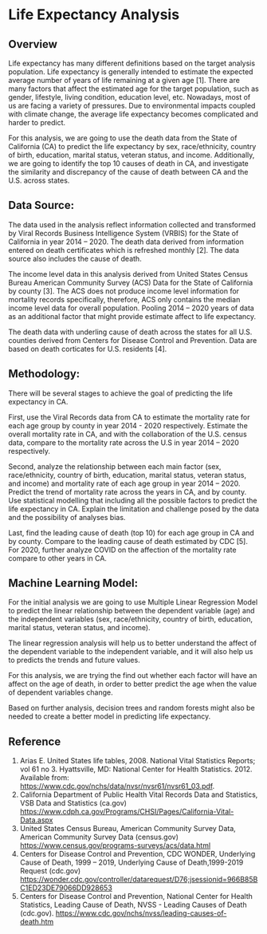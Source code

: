 # Life Expectancy Analysis

## Overview 

Life expectancy has many different definitions based on the target analysis population. Life expectancy is generally intended to estimate the expected average number of years of life remaining at a given age [1]. There are many factors that affect the estimated age for the target population, such as gender, lifestyle, living condition, education level, etc. Nowadays, most of us are facing a variety of pressures. Due to environmental impacts coupled with climate change, the average life expectancy becomes complicated and harder to predict.

For this analysis, we are going to use the death data from the State of California (CA) to predict the life expectancy by sex, race/ethnicity, country of birth, education, marital status, veteran status, and income. Additionally, we are going to identify the top 10 causes of death in CA, and investigate the similarity and discrepancy of the cause of death between CA and the U.S. across states.
## Data Source: 

The data used in the analysis reflect information collected and transformed by Viral Records Business Intelligence System (VRBIS) for the State of California in year 2014 – 2020. The death data derived from information entered on death certificates which is refreshed monthly [2]. The data source also includes the cause of death. 

The income level data in this analysis derived from United States Census Bureau American Community Survey (ACS) Data for the State of California by county [3]. The ACS does not produce income level information for mortality records specifically, therefore, ACS only contains the median income level data for overall population. Pooling 2014 – 2020 years of data as an additional factor that might provide estimate affect to life expectancy. 

The death data with underling cause of death across the states for all U.S. counties derived from Centers for Disease Control and Prevention. Data are based on death corticates for U.S. residents [4]. 

## Methodology:

There will be several stages to achieve the goal of predicting the life expectancy in CA. 

First, use the Viral Records data from CA to estimate the mortality rate for each age group by county in year 2014 - 2020 respectively. Estimate the overall mortality rate in CA, and with the collaboration of the U.S. census data, compare to the mortality rate across the U.S in year 2014 – 2020 respectively. 

Second, analyze the relationship between each main factor (sex, race/ethnicity, country of birth, education, marital status, veteran status, and income) and mortality rate of each age group in year 2014 – 2020. Predict the trend of mortality rate across the years in CA, and by county. Use statistical modelling that including all the possible factors to predict the life expectancy in CA. Explain the limitation and challenge posed by the data and the possibility of analyses bias. 

Last, find the leading cause of death (top 10) for each age group in CA and by county. Compare to the leading cause of death estimated by CDC [5]. For 2020, further analyze COVID on the affection of the mortality rate compare to other years in CA. 

## Machine Learning Model:

For the initial analysis we are going to use Multiple Linear Regression Model to predict the linear relationship between the dependent variable (age) and the independent variables (sex, race/ethnicity, country of birth, education, marital status, veteran status, and income). 

The linear regression analysis will help us to better understand the affect of the dependent variable to the independent variable, and it will also help us to predicts the trends and future values. 

For this analysis, we are trying the find out whether each factor will have an affect on the age of death, in order to better predict the age when the value of dependent variables change. 

Based on further analysis, decision trees and random forests might also be needed to create a better model in predicting life expectancy. 


## Reference

1.	Arias E. United States life tables, 2008. National Vital Statistics Reports; vol 61 no 3. Hyattsville, MD: National Center for     Health Statistics. 2012. Available from: https://www.cdc.gov/nchs/data/nvsr/nvsr61/nvsr61_03.pdf.
2.	California Department of Public Health Vital Records Data and Statistics, VSB Data and Statistics (ca.gov) https://www.cdph.ca.gov/Programs/CHSI/Pages/California-Vital-Data.aspx
3.	United States Census Bureau, American Community Survey Data, American Community Survey Data (census.gov)        https://www.census.gov/programs-surveys/acs/data.html
4.	Centers for Disease Control and Prevention, CDC WONDER, Underlying Cause of Death, 1999 – 2019, Underlying Cause of Death,1999-2019 Request (cdc.gov) https://wonder.cdc.gov/controller/datarequest/D76;jsessionid=966B85BC1ED23DE79066DD928653
5.	Centers for Disease Control and Prevention, National Center for Health Statistics, Leading Cause of Death, NVSS - Leading Causes of Death (cdc.gov). https://www.cdc.gov/nchs/nvss/leading-causes-of-death.htm

